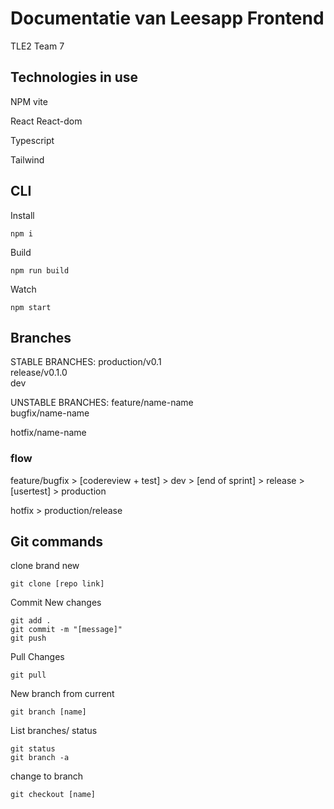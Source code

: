 # Documentatie van Leesapp Frontend

TLE2 Team 7

## Technologies in use

NPM vite

React React-dom

Typescript

Tailwind

## CLI

Install

`npm i`

Build

`npm run build`

Watch

`npm start`

## Branches

STABLE BRANCHES: production/v0.1  
release/v0.1.0  
dev

UNSTABLE BRANCHES: feature/name-name  
bugfix/name-name

hotfix/name-name

### flow

feature/bugfix > [codereview + test] > dev > [end of sprint] > release > [usertest] > production

hotfix > production/release

## Git commands

clone brand new

```
git clone [repo link]
```

Commit New changes

```
git add .
git commit -m "[message]"
git push
```

Pull Changes

```
git pull
```

New branch from current

```
git branch [name]
```

List branches/ status

```
git status
git branch -a
```

change to branch

```
git checkout [name]
```
